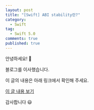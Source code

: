 ```yaml
---
layout: post
title: "[Swift] ABI stability란?"
category:
  - Swift
tag:
  - Swift 5.0
comments: true
published: true
---
```


안녕하세요! 👋

블로그를 이사했습니다.

이 글의 내용은 아래 링크에서 확인해 주세요.

[이 글 내용 보기](https://kyejusung.tistory.com/65)

감사합니다 😃